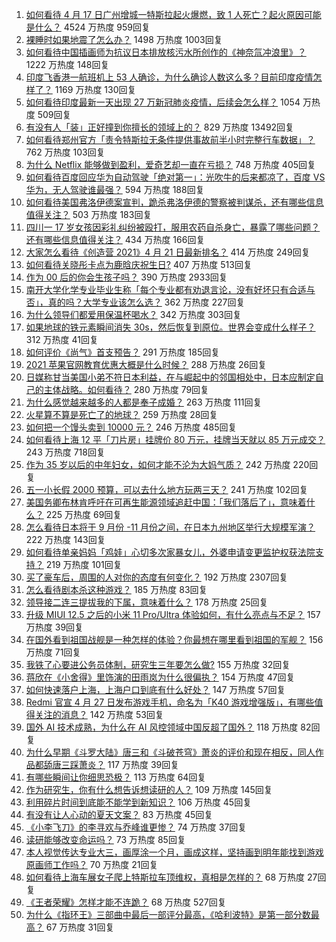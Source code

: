 1. [如何看待 4 月 17 日广州增城一特斯拉起火爆燃，致 1 人死亡？起火原因可能是什么？](https://www.zhihu.com/question/455724748) 4524 万热度 959回复
1. [裸睡时如果地震了怎么办？](https://www.zhihu.com/question/23204731) 1498 万热度 1003回复
1. [如何看待中国插画师为抗议日本排放核污水所创作的《神奈氚冲浪里》？](https://www.zhihu.com/question/455738919) 1222 万热度 148回复
1. [印度飞香港一航班机上 53 人确诊，为什么确诊人数这么多？目前印度疫情怎样了？](https://www.zhihu.com/question/455742587) 1169 万热度 130回复
1. [如何看待印度最新一天出现 27 万新冠肺炎疫情，后续会怎么样？](https://www.zhihu.com/question/455382725) 1054 万热度 509回复
1. [有没有人「装」正好撞到你擅长的领域上的？](https://www.zhihu.com/question/338688699) 829 万热度 13492回复
1. [如何看待郑州官方「责令特斯拉无条件提供事故前半小时完整行车数据」？](https://www.zhihu.com/question/455826596) 762 万热度 103回复
1. [为什么 Netflix 能够做到盈利，爱奇艺却一直在亏损？](https://www.zhihu.com/question/366022632) 748 万热度 405回复
1. [如何看待百度回应华为自动驾驶「绝对第一」：光吹牛的后来都凉了，百度 VS 华为，无人驾驶谁最强？](https://www.zhihu.com/question/455458502) 594 万热度 188回复
1. [如何看待美国弗洛伊德案宣判，跪杀弗洛伊德的警察被判谋杀，还有哪些信息值得关注？](https://www.zhihu.com/question/455730207) 503 万热度 183回复
1. [四川一 17 岁女孩因彩礼纠纷被殴打，服用农药自杀身亡，暴露了哪些问题？还有哪些信息值得关注？](https://www.zhihu.com/question/455739525) 434 万热度 166回复
1. [大家怎么看待《创造营 2021》4 月 21 日最新排名？](https://www.zhihu.com/question/455838827) 414 万热度 249回复
1. [如何看待关晓彤卡点为鹿晗庆祝生日?](https://www.zhihu.com/question/455533328) 407 万热度 513回复
1. [作为 00 后的你会生孩子吗？](https://www.zhihu.com/question/449864346) 390 万热度 2933回复
1. [南开大学化学专业毕业生称「每个专业都有劝退言论，没有好坏只有合适与否」，真的吗？大学专业该怎么选？](https://www.zhihu.com/question/454532962) 362 万热度 227回复
1. [为什么领导们都爱用保温杯喝水？](https://www.zhihu.com/question/302287551) 342 万热度 303回复
1. [如果地球的铁元素瞬间消失 30s，然后恢复到原位。世界会变成什么样子？](https://www.zhihu.com/question/454401121) 312 万热度 41回复
1. [如何评价《尚气》首支预告？](https://www.zhihu.com/question/455512619) 291 万热度 185回复
1. [2021 苹果官网教育优惠大概是什么时候？](https://www.zhihu.com/question/439446737) 288 万热度 26回复
1. [日媒称甘当美国小弟不符日本利益，在与崛起中的邻国相处中，日本应制定自己的主体战略。如何看待？](https://www.zhihu.com/question/455401742) 280 万热度 79回复
1. [为什么感觉越来越多的人都是奉子成婚？](https://www.zhihu.com/question/321141889) 263 万热度 111回复
1. [火星算不算是死亡了的地球？](https://www.zhihu.com/question/414845164) 259 万热度 28回复
1. [如何把一个馒头卖到 10000 元？](https://www.zhihu.com/question/446086353) 246 万热度 485回复
1. [如何看待上海 12 平「刀片房」挂牌价 80 万元，挂牌当天就以 85 万元成交？](https://www.zhihu.com/question/455594188) 243 万热度 718回复
1. [作为 35 岁以后的中年妇女，如何才能不沦为大妈气质？](https://www.zhihu.com/question/68435943) 242 万热度 220回复
1. [五一小长假 2000 预算，可以去什么地方玩两三天？](https://www.zhihu.com/question/453113894) 241 万热度 102回复
1. [美国务卿布林肯呼吁在可再生能源领域追赶中国：「我们落后了」，意味着什么？](https://www.zhihu.com/question/455644419) 225 万热度 69回复
1. [怎么看待日本将于 9 月份 -11 月份之间，在日本九州地区举行大规模军演？](https://www.zhihu.com/question/455438361) 222 万热度 143回复
1. [如何看待单亲妈妈「鸡娃」心切多次家暴女儿，外婆申请变更监护权获法院支持？](https://www.zhihu.com/question/455759121) 219 万热度 101回复
1. [买了豪车后，周围的人对你的态度有何变化？](https://www.zhihu.com/question/59776093) 192 万热度 2307回复
1. [怎么看待剧本杀这种游戏？](https://www.zhihu.com/question/354469803) 185 万热度 83回复
1. [领导接二连三提拔我的下属，意味着什么？](https://www.zhihu.com/question/455066294) 178 万热度 25回复
1. [升级 MIUI 12.5 之后的小米 11 Pro/Ultra 体验如何，有什么亮点与不足？](https://www.zhihu.com/question/455628196) 157 万热度 39回复
1. [在国外看到祖国战舰是一种怎样的体验？你最想在哪里看到祖国的军舰？](https://www.zhihu.com/question/455498840) 156 万热度 71回复
1. [我铁了心要进公务员体制，研究生三年要怎么做?](https://www.zhihu.com/question/454197230) 155 万热度 32回复
1. [蒋欣在《小舍得》里饰演的田雨岚为什么很偏执？](https://www.zhihu.com/question/454471424) 154 万热度 47回复
1. [如何快速落户上海，上海户口到底有什么好处？](https://www.zhihu.com/question/455579654) 147 万热度 57回复
1. [Redmi 官宣 4 月 27 日发布游戏手机，命名为「K40 游戏增强版」，有哪些值得关注的消息？](https://www.zhihu.com/question/455568478) 142 万热度 53回复
1. [国外 AI 技术成熟，为什么在 AI 风控领域中国反超了国外？](https://www.zhihu.com/question/455440996) 118 万热度 82回复
1. [为什么早期《斗罗大陆》唐三和《斗破苍穹》萧炎的评价和现在相反，同人作品都舔唐三踩萧炎？](https://www.zhihu.com/question/454145595) 117 万热度 39回复
1. [有哪些瞬间让你细思恐极？](https://www.zhihu.com/question/443072214) 113 万热度 64回复
1. [作为研究生，你有什么想告诉想读研的人？](https://www.zhihu.com/question/36447117) 109 万热度 145回复
1. [利用碎片时间到底能不能学到新知识？](https://www.zhihu.com/question/455761670) 106 万热度 45回复
1. [有没有让人心动的夏天文案？](https://www.zhihu.com/question/454237934) 83 万热度 45回复
1. [《小李飞刀》的李寻欢与乔峰谁更惨？](https://www.zhihu.com/question/454456595) 74 万热度 37回复
1. [读研能够改变命运吗？](https://www.zhihu.com/question/452760344) 73 万热度 85回复
1. [本人视觉传达专业大三，画厚涂一个月，画成这样，坚持画到明年能找到游戏原画师工作吗？](https://www.zhihu.com/question/455195801) 70 万热度 21回复
1. [如何看待上海车展女子爬上特斯拉车顶维权，真相是怎样的？](https://www.zhihu.com/question/455412427) 68 万热度 27回复
1. [《王者荣耀》怎样才能不连跪？](https://www.zhihu.com/question/445623370) 68 万热度 527回复
1. [为什么《指环王》三部曲中最后一部评分最高，《哈利波特》是第一部分数最高？](https://www.zhihu.com/question/454627125) 67 万热度 31回复